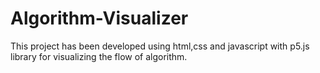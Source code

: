 # Algorithm-Visualizer
This project has been developed using html,css and javascript with p5.js library for visualizing the flow of algorithm.
